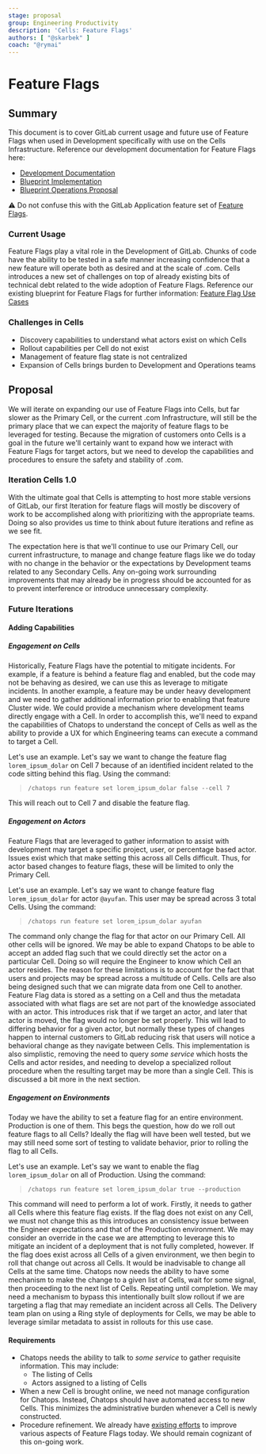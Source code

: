 ```yaml
---
stage: proposal
group: Engineering Productivity
description: 'Cells: Feature Flags'
authors: [ "@skarbek" ]
coach: "@rymai"
---
```


<!-- vale gitlab.FutureTense = NO -->

# Feature Flags

## Summary

This document is to cover GitLab current usage and future use of Feature Flags when used in Development specifically with use on the Cells Infrastructure. Reference our development documentation for Feature Flags here:

- [Development Documentation](../../../development/feature_flags/index.md)
- [Blueprint Implementation](../feature_flags_development/index.md)
- [Blueprint Operations Proposal](../feature_flags_usage_in_dev_and_ops/index.md)

:warning: Do not confuse this with the GitLab Application feature set of [Feature Flags](../../../operations/feature_flags.md).

### Current Usage

Feature Flags play a vital role in the Development of GitLab. Chunks of code have the ability to be tested in a safe manner increasing confidence that a new feature will operate both as desired and at the scale of .com. Cells introduces a new set of challenges on top of already existing bits of technical debt related to the wide adoption of Feature Flags. Reference our existing blueprint for Feature Flags for further information: [Feature Flag Use Cases](../../blueprints/feature_flags_usage_in_dev_and_ops/index.md#feature-flag-use-cases)

### Challenges in Cells

- Discovery capabilities to understand what actors exist on which Cells
- Rollout capabilities per Cell do not exist
- Management of feature flag state is not centralized
- Expansion of Cells brings burden to Development and Operations teams

## Proposal

We will iterate on expanding our use of Feature Flags into Cells, but far slower as the Primary Cell, or the current .com Infrastructure, will still be the primary place that we can expect the majority of feature flags to be leveraged for testing. Because the migration of customers onto Cells is a goal in the future we'll certainly want to expand how we interact with Feature Flags for target actors, but we need to develop the capabilities and procedures to ensure the safety and stability of .com.

### Iteration Cells 1.0

With the ultimate goal that Cells is attempting to host more stable versions of GitLab, our first Iteration for feature flags will mostly be discovery of work to be accomplished along with prioritizing with the appropriate teams. Doing so also provides us time to think about future iterations and refine as we see fit.

The expectation here is that we'll continue to use our Primary Cell, our current infrastructure, to manage and change feature flags like we do today with no change in the behavior or the expectations by Development teams related to any Secondary Cells. Any on-going work surrounding improvements that may already be in progress should be accounted for as to prevent interference or introduce unnecessary complexity.

### Future Iterations

#### Adding Capabilities

##### Engagement on Cells

Historically, Feature Flags have the potential to mitigate incidents. For example, if a feature is behind a feature flag and enabled, but the code may not be behaving as desired, we can use this as leverage to mitigate incidents. In another example, a feature may be under heavy development and we need to gather additional information prior to enabling that feature Cluster wide. We could provide a mechanism where development teams directly engage with a Cell. In order to accomplish this, we'll need to expand the capabilities of Chatops to understand the concept of Cells as well as the ability to provide a UX for which Engineering teams can execute a command to target a Cell.

Let's use an example. Let's say we want to change the feature flag `lorem_ipsum_dolar` on Cell 7 because of an identified incident related to the code sitting behind this flag. Using the command:

> `/chatops run feature set lorem_ipsum_dolar false --cell 7`

This will reach out to Cell 7 and disable the feature flag.

##### Engagement on Actors

Feature Flags that are leveraged to gather information to assist with development may target a specific project, user, or percentage based actor. Issues exist which that make setting this across all Cells difficult. Thus, for actor based changes to feature flags, these will be limited to only the Primary Cell.

Let's use an example. Let's say we want to change feature flag `lorem_ipsum_dolar` for actor `@ayufan`. This user may be spread across 3 total Cells. Using the command:

> `/chatops run feature set lorem_ipsum_dolar ayufan`

The command only change the flag for that actor on our Primary Cell. All other cells will be ignored. We may be able to expand Chatops to be able to accept an added flag such that we could directly set the actor on a particular Cell. Doing so will require the Engineer to know which Cell an actor resides. The reason for these limitations is to account for the fact that users and projects may be spread across a multitude of Cells. Cells are also being designed such that we can migrate data from one Cell to another. Feature Flag data is stored as a setting on a Cell and thus the metadata associated with what flags are set are not part of the knowledge associated with an actor. This introduces risk that if we target an actor, and later that actor is moved, the flag would no longer be set properly. This will lead to differing behavior for a given actor, but normally these types of changes happen to internal customers to GitLab reducing risk that users will notice a behavioral change as they navigate between Cells. This implementation is also simplistic, removing the need to query _some service_ which hosts the Cells and actor resides, and needing to develop a specialized rollout procedure when the resulting target may be more than a single Cell. This is discussed a bit more in the next section.

##### Engagement on Environments

Today we have the ability to set a feature flag for an entire environment. Production is one of them. This begs the question, how do we roll out feature flags to all Cells? Ideally the flag will have been well tested, but we may still need some sort of testing to validate behavior, prior to rolling the flag to all Cells.

Let's use an example. Let's say we want to enable the flag `lorem_ipsum_dolar` on all of Production. Using the command:

> `/chatops run feature set lorem_ipsum_dolar true --production`

This command will need to perform a lot of work. Firstly, it needs to gather all Cells where this feature flag exists. If the flag does not exist on any Cell, we must not change this as this introduces an consistency issue between the Engineer expectations and that of the Production environment. We may consider an override in the case we are attempting to leverage this to mitigate an incident of a deployment that is not fully completed, however. If the flag does exist across all Cells of a given environment, we then begin to roll that change out across all Cells. It would be inadvisable to change all Cells at the same time. Chatops now needs the ability to have some mechanism to make the change to a given list of Cells, wait for some signal, then proceeding to the next list of Cells. Repeating until completion. We may need a mechanism to bypass this intentionally built slow rollout if we are targeting a flag that may remediate an incident across all Cells. The Delivery team plan on using a Ring style of deployments for Cells, we may be able to leverage similar metadata to assist in rollouts for this use case.

#### Requirements

- Chatops needs the ability to talk to _some service_ to gather requisite information. This may include:
  - The listing of Cells
  - Actors assigned to a listing of Cells
- When a new Cell is brought online, we need not manage configuration for Chatops. Instead, Chatops should have automated access to new Cells. This minimizes the administrative burden whenever a Cell is newly constructed.
- Procedure refinement. We already have [existing efforts](https://gitlab.com/groups/gitlab-org/-/epics/5324) to improve various aspects of Feature Flags today. We should remain cognizant of this on-going work.
